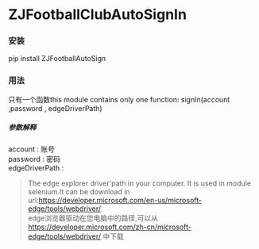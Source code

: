# ZJFootballClubAutoSignIn

### 安装
pip install ZJFootballAutoSign

### 用法
只有一个函数this module contains only one function:
signIn(account ,password , edgeDriverPath)

##### 参数解释
account : 账号  
password : 密码  
edgeDriverPath :   
>The edge explorer driver'path in your computer. It is used in module selenium.It can be download in url:https://developer.microsoft.com/en-us/microsoft-edge/tools/webdriver/  
>edge浏览器驱动在您电脑中的路径,可以从 https://developer.microsoft.com/zh-cn/microsoft-edge/tools/webdriver/ 中下载  
